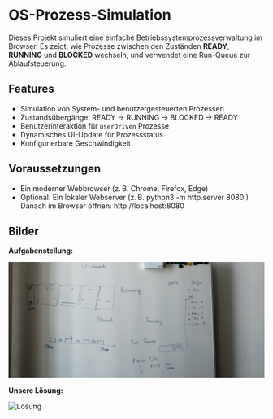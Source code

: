 # OS-Prozess-Simulation

Dieses Projekt simuliert eine einfache Betriebssystemprozessverwaltung im Browser. Es zeigt, wie Prozesse zwischen den Zuständen **READY**, **RUNNING** und **BLOCKED** wechseln, und verwendet eine Run-Queue zur Ablaufsteuerung.

## Features

- Simulation von System- und benutzergesteuerten Prozessen
- Zustandsübergänge: READY → RUNNING → BLOCKED → READY
- Benutzerinteraktion für `userDriven` Prozesse
- Dynamisches UI-Update für Prozessstatus
- Konfigurierbare Geschwindigkeit

## Voraussetzungen

- Ein moderner Webbrowser (z. B. Chrome, Firefox, Edge)
- Optional: Ein lokaler Webserver (z. B. python3 -m http.server 8080
)
  Danach im Browser öffnen: http://localhost:8080

## Bilder

**Aufgabenstellung:**

[Aufgabe]: /aufgabe.jpg "Aufgabenstellung"
![Aufgabe]

**Unsere Lösung:**

[Lösung]: /Lösung.jpg "Unsere Lösung"
![Lösung]
